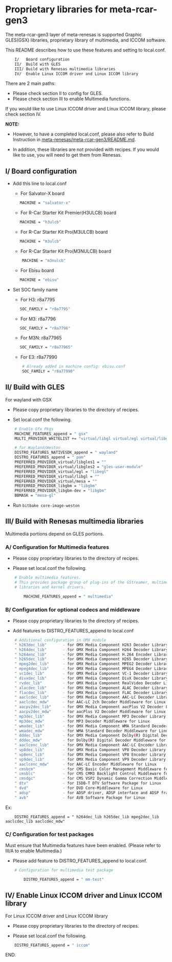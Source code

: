# Proprietary libraries for meta-rcar-gen3


The meta-rcar-gen3 layer of meta-renesas is supported Graphic GLES(GSX)
libraries, proprietary library of multimedia, and ICCOM software.

This README describes how to use these features and setting to local.conf.

```bash
    I/   Board configuration
    II/  Build with GLES
    III/ Build with Renesas multimedia libraries
    IV/  Enable Linux ICCOM driver and Linux ICCOM library
```

There are 2 main paths:

* Please check section II to config for GLES.
* Please check section III to enable Multimedia functions.

If you would like to use Linux ICCOM driver and Linux ICCOM library, please
check section IV.

**NOTE:**

* However, to have a completed local.conf, please also refer to Build
Instruction in [meta-renesas/meta-rcar-gen3/README.md](https://git.automotivelinux.org/AGL/meta-renesas-rcar-gen3/tree/meta-rcar-gen3/README.md).

* In addition, these libraries are not provided with recipes. If you would like
to use, you will need to get them from Renesas.

## I/ Board configuration


* Add this line to local.conf

    * For Salvator-X board

    ```bash
       MACHINE = "salvator-x"
    ```

    * For R-Car Starter Kit Premier(H3ULCB) board

    ```bash
       MACHINE = "h3ulcb"
    ```

    * For R-Car Starter Kit Pro(M3ULCB) board

    ```bash
       MACHINE = "m3ulcb"
    ```

    * For R-Car Starter Kit Pro(M3NULCB) board

    ```bash
        MACHINE = "m3nulcb"
    ```

    * For Ebisu board

    ```bash
       MACHINE = "ebisu"
    ```

* Set SOC family name

    * For H3: r8a7795

    ```bash
       SOC_FAMILY = "r8a7795"
    ```

    * For M3: r8a7796

    ```bash
       SOC_FAMILY = "r8a7796"
    ```

    * For M3N: r8a77965

    ```bash
       SOC_FAMILY = "r8a77965"
    ```

    * For E3: r8a77990

    ```bash
        # Already added in machine config: ebisu.conf
        SOC_FAMILY = "r8a77990"
    ```

## II/ Build with GLES


For wayland with GSX

* Please copy proprietary libraries to the directory of recipes.

* Set local.conf the following.

```bash
    # Enable Gfx Pkgs
    MACHINE_FEATURES_append = " gsx"
    MULTI_PROVIDER_WHITELIST += "virtual/libgl virtual/egl virtual/libgles1 virtual/libgles2"

    # for Wayland/Weston
    DISTRO_FEATURES_NATIVESDK_append = " wayland"
    DISTRO_FEATURES_append = " pam"
    PREFERRED_PROVIDER_virtual/libgles1 = ""
    PREFERRED_PROVIDER_virtual/libgles2 = "gles-user-module"
    PREFERRED_PROVIDER_virtual/egl = "libegl"
    PREFERRED_PROVIDER_virtual/libgl = ""
    PREFERRED_PROVIDER_virtual/mesa = ""
    PREFERRED_PROVIDER_libgbm = "libgbm"
    PREFERRED_PROVIDER_libgbm-dev = "libgbm"
    BBMASK = "mesa-gl"
```

* Run `bitbake core-image-weston`

## III/ Build with Renesas multimedia libraries


Multimedia portions depend on GLES portions.

### A/ Configuration for Multimedia features


* Please copy proprietary libraries to the directory of recipes.

* Please set local.conf the following.

```bash
    # Enable multimedia features.
    # This provides package group of plug-ins of the GStreamer, multimedia
    # libraries and kernel drivers.

        MACHINE_FEATURES_append = " multimedia"
```

### B/ Configuration for optional codecs and middleware


* Please copy proprietary libraries to the directory of recipes.

* Add features to DISTRO_FEATURES_append to local.conf

```bash
    # Additional configuration in OMX module
    " h263dec_lib"       - for OMX Media Component H263 Decoder Library
    " h264dec_lib"       - for OMX Media Component H264 Decoder Library
    " h264enc_lib"       - for OMX Media Component H.264 Encoder Library
    " h265dec_lib"       - for OMX Media Component H265 Decoder Library
    " mpeg2dec_lib"      - for OMX Media Component MPEG2 Decoder Library
    " mpeg4dec_lib"      - for OMX Media Component MPEG4 Decoder Library
    " vc1dec_lib"        - for OMX Media Component VC-1 Decoder Library
    " divxdec_lib"       - for OMX Media Component DivX Decoder Library
    " rvdec_lib"         - for OMX Media Component RealVideo Decoder Library
    " alacdec_lib"       - for OMX Media Component ALAC Decoder Library
    " flacdec_lib"       - for OMX Media Component FLAC Decoder Library
    " aaclcdec_lib"      - for OMX Media Component AAC-LC Decoder Library
    " aaclcdec_mdw"      - for AAC-LC 2ch Decoder Middleware for Linux
    " aacpv2dec_lib"     - for OMX Media Component aacPlus V2 Decoder Library
    " aacpv2dec_mdw"     - for aacPlus V2 Decoder Middleware for Linux
    " mp3dec_lib"        - for OMX Media Component MP3 Decoder Library
    " mp3dec_mdw"        - for MP3 Decoder Middleware for Linux
    " wmadec_lib"        - for OMX Media Component WMA Standard Decoder Library
    " wmadec_mdw"        - for WMA Standard Decoder Middleware for Linux
    " dddec_lib"         - for OMX Media Component Dolby(R) Digital Decoder Library
    " dddec_mdw"         - for Dolby(R) Digital Decoder Middleware for Linux
    " aaclcenc_lib"      - for OMX Media Component AAC-LC Encoder Library
    " vp8dec_lib"        - for OMX Media Component VP8 Decoder Library for Linux
    " vp8enc_lib"        - for OMX Media Component VP8 Encoder Library for Linux
    " vp9dec_lib"        - for OMX Media Component VP9 Decoder Library for Linux
    " aaclcenc_mdw"      - for AAC-LC Encoder Middleware for Linux
    " cmsbcm"            - for CMS Basic Color Management Middleware for Linux
    " cmsblc"            - for CMS CMM3 Backlight Control Middleware for Linux
    " cmsdgc"            - for CMS VSP2 Dynamic Gamma Correction Middleware for Linux
    " dtv"               - for ISDB-T DTV Software Package for Linux
    " dvd"               - for DVD Core-Middleware for Linux
    " adsp"              - for ADSP driver, ADSP interface and ADSP framework for Linux
    " avb"               - for AVB Software Package for Linux
```

Ex:
```
    DISTRO_FEATURES_append = " h264dec_lib h265dec_lib mpeg2dec_lib aaclcdec_lib aaclcdec_mdw"
```

### C/ Configuration for test packages


Must ensure that Multimedia features have been enabled.
(Please refer to III/A to enable Multimedia.)

* Please add feature to DISTRO_FEATURES_append to local.conf.

```bash
    # Configuration for multimedia test package

        DISTRO_FEATURES_append = " mm-test"
```

## IV/ Enable Linux ICCOM driver and Linux ICCOM library


For Linux ICCOM driver and Linux ICCOM library

* Please copy proprietary libraries to the directory of recipes.

* Please set local.conf the following.

```bash
    DISTRO_FEATURES_append = " iccom"
```
END.

